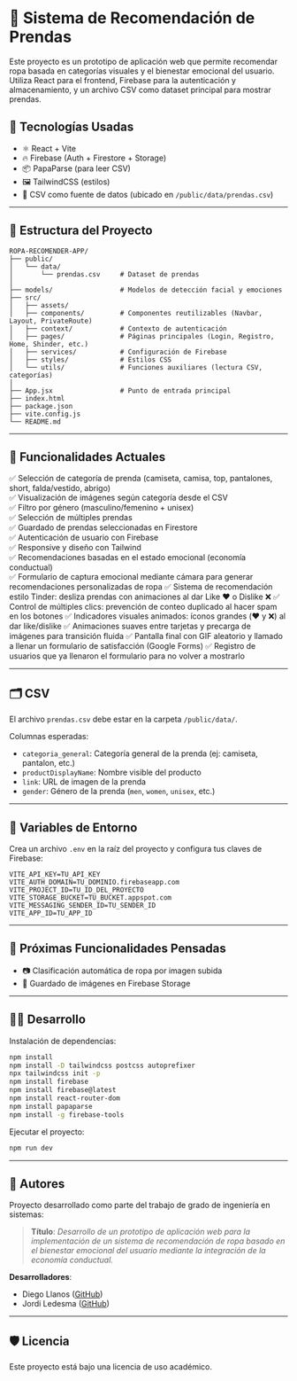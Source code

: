 
# 👕 Sistema de Recomendación de Prendas

Este proyecto es un prototipo de aplicación web que permite recomendar ropa basada en categorías visuales y el bienestar emocional del usuario. Utiliza React para el frontend, Firebase para la autenticación y almacenamiento, y un archivo CSV como dataset principal para mostrar prendas.

## 🚀 Tecnologías Usadas

- ⚛️ React + Vite
- 🔥 Firebase (Auth + Firestore + Storage)
- 📦 PapaParse (para leer CSV)
- 🖼️ TailwindCSS (estilos)
- 📄 CSV como fuente de datos (ubicado en `/public/data/prendas.csv`)

---

## 📁 Estructura del Proyecto

```
ROPA-RECOMENDER-APP/
├── public/
│   └── data/
│       └── prendas.csv     # Dataset de prendas
│
├── models/                 # Modelos de detección facial y emociones
├── src/
│   ├── assets/
│   ├── components/         # Componentes reutilizables (Navbar, Layout, PrivateRoute)
│   ├── context/            # Contexto de autenticación
│   ├── pages/              # Páginas principales (Login, Registro, Home, Shinder, etc.)
│   ├── services/           # Configuración de Firebase
│   ├── styles/             # Estilos CSS
│   └── utils/              # Funciones auxiliares (lectura CSV, categorías)
│
├── App.jsx                 # Punto de entrada principal
├── index.html
├── package.json
├── vite.config.js
└── README.md
```

---

## 🧠 Funcionalidades Actuales

✅ Selección de categoría de prenda (camiseta, camisa, top, pantalones, short, falda/vestido, abrigo)  
✅ Visualización de imágenes según categoría desde el CSV  
✅ Filtro por género (masculino/femenino + unisex)  
✅ Selección de múltiples prendas  
✅ Guardado de prendas seleccionadas en Firestore  
✅ Autenticación de usuario con Firebase  
✅ Responsive y diseño con Tailwind  
✅ Recomendaciones basadas en el estado emocional (economía conductual)  
✅ Formulario de captura emocional mediante cámara para generar recomendaciones personalizadas de ropa
✅ Sistema de recomendación estilo Tinder: desliza prendas con animaciones al dar Like ❤️ o Dislike ❌
✅ Control de múltiples clics: prevención de conteo duplicado al hacer spam en los botones
✅ Indicadores visuales animados: íconos grandes (❤️ y ❌) al dar like/dislike
✅ Animaciones suaves entre tarjetas y precarga de imágenes para transición fluida
✅ Pantalla final con GIF aleatorio y llamado a llenar un formulario de satisfacción (Google Forms)
✅ Registro de usuarios que ya llenaron el formulario para no volver a mostrarlo

---

## 🗂️ CSV

El archivo `prendas.csv` debe estar en la carpeta `/public/data/`.

Columnas esperadas:

- `categoria_general`: Categoría general de la prenda (ej: camiseta, pantalon, etc.)
- `productDisplayName`: Nombre visible del producto
- `link`: URL de imagen de la prenda
- `gender`: Género de la prenda (`men`, `women`, `unisex`, etc.)

---

## 🔐 Variables de Entorno

Crea un archivo `.env` en la raíz del proyecto y configura tus claves de Firebase:

```env
VITE_API_KEY=TU_API_KEY
VITE_AUTH_DOMAIN=TU_DOMINIO.firebaseapp.com
VITE_PROJECT_ID=TU_ID_DEL_PROYECTO
VITE_STORAGE_BUCKET=TU_BUCKET.appspot.com
VITE_MESSAGING_SENDER_ID=TU_SENDER_ID
VITE_APP_ID=TU_APP_ID
```

---

## 🧪 Próximas Funcionalidades Pensadas

- 📷 Clasificación automática de ropa por imagen subida
- 💾 Guardado de imágenes en Firebase Storage

---

## 👨‍💻 Desarrollo

Instalación de dependencias:

```bash
npm install
npm install -D tailwindcss postcss autoprefixer
npx tailwindcss init -p
npm install firebase
npm install firebase@latest
npm install react-router-dom
npm install papaparse
npm install -g firebase-tools
```

Ejecutar el proyecto:

```bash
npm run dev
```

---

## 🧠 Autores

Proyecto desarrollado como parte del trabajo de grado de ingeniería en sistemas:

> **Título**: _Desarrollo de un prototipo de aplicación web para la implementación de un sistema de recomendación de ropa basado en el bienestar emocional del usuario mediante la integración de la economía conductual._

**Desarrolladores**:
- Diego Llanos  ([GitHub](https://github.com/Dife2703/ProyectoGradoRopa))
- Jordi Ledesma ([GitHub](https://github.com/GeordiCode/SmartWear-AI/tree/master))
---

## 🛡️ Licencia

Este proyecto está bajo una licencia de uso académico.
